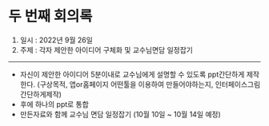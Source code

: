 두 번째 회의록
=============
1. 일시 : 2022년 9월 26일
2. 주제 : 각자 제안한 아이디어 구체화 및 교수님면담 일정잡기
-------------
- 자신이 제안한 아이디어 5분이내로 교수님에게 설명할 수 있도록 ppt간단하게 제작한다. (구상목적, 앱or홈페이지 어떤툴을 이용하여 만들어야하는지, 인터페이스그림 간단하게제작)
- 후에 하나의 ppt로 통합
- 만든자료와 함께 교수님 면담 일정잡기 (10월 10일 ~ 10월 14일 예정)
